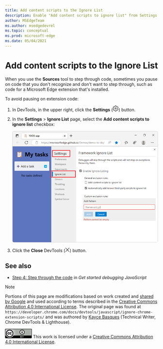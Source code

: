 ```yaml
---
title: Add content scripts to the Ignore List
description: Enable "Add content scripts to ignore list" from Settings > Ignore List.
author: MSEdgeTeam
ms.author: msedgedevrel
ms.topic: conceptual
ms.prod: microsoft-edge
ms.date: 05/04/2021
---
```

<!-- Copyright Kayce Basques

   Licensed under the Apache License, Version 2.0 (the "License");
   you may not use this file except in compliance with the License.
   You may obtain a copy of the License at

       https://www.apache.org/licenses/LICENSE-2.0

   Unless required by applicable law or agreed to in writing, software
   distributed under the License is distributed on an "AS IS" BASIS,
   WITHOUT WARRANTIES OR CONDITIONS OF ANY KIND, either express or implied.
   See the License for the specific language governing permissions and
   limitations under the License.  -->
# Add content scripts to the Ignore List

When you use the **Sources** tool to step through code, sometimes you pause on code that you don't recognize and don't want to step through, such as code for a Microsoft Edge extension that's installed.

To avoid pausing on extension code:

1. In DevTools, in the upper right, click the **Settings** (![Settings icon](../../icons/settings-gear-icon-light-theme.png)) button.

1. In the **Settings** > **Ignore List** page, select the **Add content scripts to ignore list** checkbox:

   ![Enabling the 'Add content scripts to ignore list' checkbox](./mark-content-scripts-library-code-images/javascript-settings-library-code-mark-content-scripts-library-code.png)

1. Click the **Close** DevTools (![Close DevTools icon](../../media/close-devtools-icon-light-theme.png)) button.


<!-- ====================================================================== -->
## See also

* [Step 4: Step through the code](../index.md#step-4-step-through-the-code) in _Get started debugging JavaScript_


<!-- ====================================================================== -->
> [!NOTE]
> Portions of this page are modifications based on work created and [shared by Google](https://developers.google.com/terms/site-policies) and used according to terms described in the [Creative Commons Attribution 4.0 International License](https://creativecommons.org/licenses/by/4.0).
> The original page was found at `https://developer.chrome.com/docs/devtools/javascript/ignore-chrome-extension-scripts/` and was authored by [Kayce Basques](https://developers.google.com/web/resources/contributors#kayce-basques) (Technical Writer, Chrome DevTools & Lighthouse).<!--todo: find where moved or got archived to-->

[![Creative Commons License](../../../media/cc-logo/88x31.png)](https://creativecommons.org/licenses/by/4.0)
This work is licensed under a [Creative Commons Attribution 4.0 International License](https://creativecommons.org/licenses/by/4.0).
